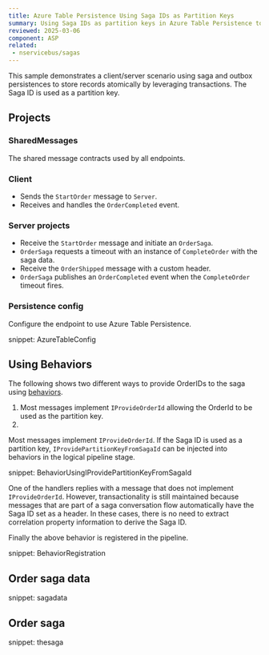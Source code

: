```yaml
---
title: Azure Table Persistence Using Saga IDs as Partition Keys
summary: Using Saga IDs as partition keys in Azure Table Persistence to store sagas and outbox records atomically
reviewed: 2025-03-06
component: ASP
related:
 - nservicebus/sagas
---
```


This sample demonstrates a client/server scenario using saga and outbox persistences to store records atomically by leveraging transactions. The Saga ID is used as a partition key.

## Projects

### SharedMessages

The shared message contracts used by all endpoints.

### Client

* Sends the `StartOrder` message to `Server`.
* Receives and handles the `OrderCompleted` event.

### Server projects

* Receive the `StartOrder` message and initiate an `OrderSaga`.
* `OrderSaga` requests a timeout with an instance of `CompleteOrder` with the saga data.
* Receive the `OrderShipped` message with a custom header.
* `OrderSaga` publishes an `OrderCompleted` event when the `CompleteOrder` timeout fires.

### Persistence config

Configure the endpoint to use Azure Table Persistence.

snippet: AzureTableConfig

## Using Behaviors

The following shows two different ways to provide OrderIDs to the saga using [behaviors](/nservicebus/pipeline/manipulate-with-behaviors.md).

1. Most messages implement `IProvideOrderId` allowing the OrderId to be used as the partition key.
2. 
Most messages implement `IProvideOrderId`. If the Saga ID is used as a partition key, `IProvidePartitionKeyFromSagaId` can be injected into behaviors in the logical pipeline stage.

snippet: BehaviorUsingIProvidePartitionKeyFromSagaId

One of the handlers replies with a message that does not implement `IProvideOrderId`. However, transactionality is still maintained because messages that are part of a saga conversation flow automatically have the Saga ID set as a header. In these cases, there is no need to extract correlation property information to derive the Saga ID.

Finally the above behavior is registered in the pipeline.

snippet: BehaviorRegistration

## Order saga data

snippet: sagadata

## Order saga

snippet: thesaga
